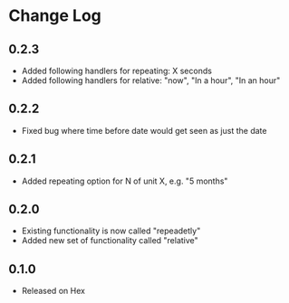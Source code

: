 # Change Log

## 0.2.3
 - Added following handlers for repeating: X seconds
 - Added following handlers for relative: "now", "In a hour", "In an hour"

## 0.2.2
 - Fixed bug where time before date would get seen as just the date

## 0.2.1
 - Added repeating option for N of unit X, e.g. "5 months"

## 0.2.0
 - Existing functionality is now called "repeadetly"
 - Added new set of functionality called "relative"

## 0.1.0
 - Released on Hex